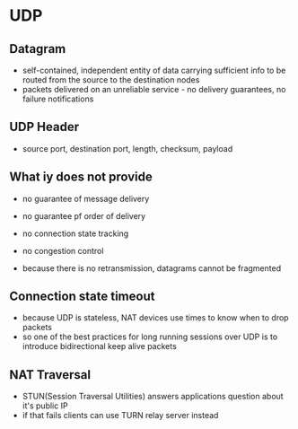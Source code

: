 # UDP

## Datagram
- self-contained, independent entity of data carrying sufficient info to be routed from the source to the destination nodes
- packets delivered on an unreliable service - no delivery guarantees, no failure notifications

## UDP Header
- source port, destination port, length, checksum, payload

## What iy does not provide
- no guarantee of message delivery
- no guarantee pf order of delivery
- no connection state tracking
- no congestion control

- because there is no retransmission, datagrams cannot be fragmented

## Connection state timeout
- because UDP is stateless, NAT devices use times to know when to drop packets
- so one of the best practices for long running sessions over UDP is to introduce bidirectional keep alive packets

## NAT Traversal
- STUN(Session Traversal Utilities) answers applications question about it's public IP
- if that fails clients can use TURN relay server instead
